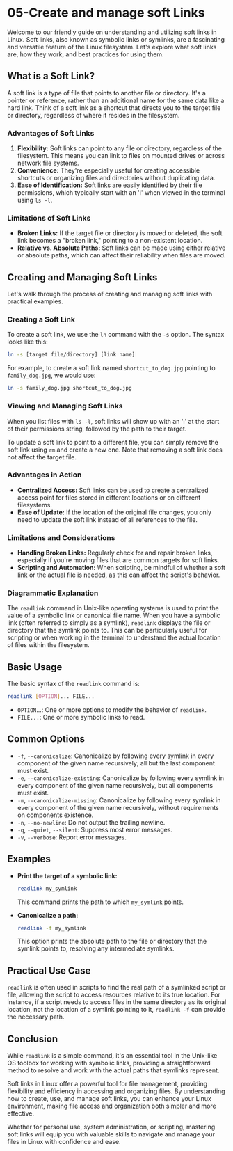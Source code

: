 # 05-Create and manage soft Links

Welcome to our friendly guide on understanding and utilizing soft links in Linux. Soft links, also known as symbolic links or symlinks, are a fascinating and versatile feature of the Linux filesystem. Let's explore what soft links are, how they work, and best practices for using them.

## What is a Soft Link?

A soft link is a type of file that points to another file or directory. It's a pointer or reference, rather than an additional name for the same data like a hard link. Think of a soft link as a shortcut that directs you to the target file or directory, regardless of where it resides in the filesystem.

### Advantages of Soft Links

1. **Flexibility:** Soft links can point to any file or directory, regardless of the filesystem. This means you can link to files on mounted drives or across network file systems.
2. **Convenience:** They're especially useful for creating accessible shortcuts or organizing files and directories without duplicating data.
3. **Ease of Identification:** Soft links are easily identified by their file permissions, which typically start with an 'l' when viewed in the terminal using `ls -l`.

### Limitations of Soft Links

- **Broken Links:** If the target file or directory is moved or deleted, the soft link becomes a "broken link," pointing to a non-existent location.
- **Relative vs. Absolute Paths:** Soft links can be made using either relative or absolute paths, which can affect their reliability when files are moved.

## Creating and Managing Soft Links

Let's walk through the process of creating and managing soft links with practical examples.

### Creating a Soft Link

To create a soft link, we use the `ln` command with the `-s` option. The syntax looks like this:

```bash
ln -s [target file/directory] [link name]
```

For example, to create a soft link named `shortcut_to_dog.jpg` pointing to `family_dog.jpg`, we would use:

```bash
ln -s family_dog.jpg shortcut_to_dog.jpg
```

### Viewing and Managing Soft Links

When you list files with `ls -l`, soft links will show up with an 'l' at the start of their permissions string, followed by the path to their target. 

To update a soft link to point to a different file, you can simply remove the soft link using `rm` and create a new one. Note that removing a soft link does not affect the target file.

### Advantages in Action

- **Centralized Access:** Soft links can be used to create a centralized access point for files stored in different locations or on different filesystems.
- **Ease of Update:** If the location of the original file changes, you only need to update the soft link instead of all references to the file.

### Limitations and Considerations

- **Handling Broken Links:** Regularly check for and repair broken links, especially if you're moving files that are common targets for soft links.
- **Scripting and Automation:** When scripting, be mindful of whether a soft link or the actual file is needed, as this can affect the script's behavior.

### Diagrammatic Explanation

The `readlink` command in Unix-like operating systems is used to print the value of a symbolic link or canonical file name. When you have a symbolic link (often referred to simply as a symlink), `readlink` displays the file or directory that the symlink points to. This can be particularly useful for scripting or when working in the terminal to understand the actual location of files within the filesystem.

## Basic Usage

The basic syntax of the `readlink` command is:

```bash
readlink [OPTION]... FILE...
```

- `OPTION`...: One or more options to modify the behavior of `readlink`.
- `FILE...`: One or more symbolic links to read.

## Common Options

- `-f`, `--canonicalize`: Canonicalize by following every symlink in every component of the given name recursively; all but the last component must exist.
- `-e`, `--canonicalize-existing`: Canonicalize by following every symlink in every component of the given name recursively, but all components must exist.
- `-m`, `--canonicalize-missing`: Canonicalize by following every symlink in every component of the given name recursively, without requirements on components existence.
- `-n`, `--no-newline`: Do not output the trailing newline.
- `-q`, `--quiet`, `--silent`: Suppress most error messages.
- `-v`, `--verbose`: Report error messages.

## Examples

- **Print the target of a symbolic link:**

  ```bash
  readlink my_symlink
  ```

  This command prints the path to which `my_symlink` points.

- **Canonicalize a path:**

  ```bash
  readlink -f my_symlink
  ```

  This option prints the absolute path to the file or directory that the symlink points to, resolving any intermediate symlinks.

## Practical Use Case

`readlink` is often used in scripts to find the real path of a symlinked script or file, allowing the script to access resources relative to its true location. For instance, if a script needs to access files in the same directory as its original location, not the location of a symlink pointing to it, `readlink -f` can provide the necessary path.

## Conclusion

While `readlink` is a simple command, it's an essential tool in the Unix-like OS toolbox for working with symbolic links, providing a straightforward method to resolve and work with the actual paths that symlinks represent.

Soft links in Linux offer a powerful tool for file management, providing flexibility and efficiency in accessing and organizing files. By understanding how to create, use, and manage soft links, you can enhance your Linux environment, making file access and organization both simpler and more effective.

Whether for personal use, system administration, or scripting, mastering soft links will equip you with valuable skills to navigate and manage your files in Linux with confidence and ease.